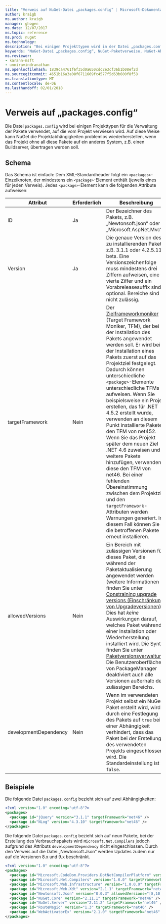 ```yaml
---
title: "Verweis auf NuGet-Datei „packages.config“ | Microsoft-Dokumentation"
author: kraigb
ms.author: kraigb
manager: ghogen
ms.date: 12/07/2017
ms.topic: reference
ms.prod: nuget
ms.technology: 
description: "Bei einigen Projekttypen wird in der Datei „packages.config“ die Liste der im Projekt verwendeten Pakete verwaltet."
keywords: "NuGet-Datei „packages.config“, NuGet-Paketverweise, NuGet-Abhängigkeiten"
ms.reviewer:
- karann-msft
- unniravindranathan
ms.openlocfilehash: 1839ca4761f6f35d0a650cdc2e3cf36b1b08ef2d
ms.sourcegitcommit: 4651b16a3a08f6711669fc4577f5d63b600f8f58
ms.translationtype: MT
ms.contentlocale: de-DE
ms.lasthandoff: 02/01/2018
---
```

# <a name="packagesconfig-reference"></a>Verweis auf „packages.config“

Die Datei `packages.config` wird bei einigen Projekttypen für die Verwaltung der Pakete verwendet, auf die vom Projekt verwiesen wird. Auf diese Weise kann NuGet die Projektabhängigkeiten problemlos wiederherstellen, wenn das Projekt ohne all diese Pakete auf ein anderes System, z.B. einen Buildserver, übertragen werden soll.

## <a name="schema"></a>Schema

Das Schema ist einfach: Dem XML-Standardheader folgt ein `<packages>`-Einzelknoten, der mindestens ein `<package>`-Element enthält (jeweils eines für jeden Verweis). Jedes `<package>`-Element kann die folgenden Attribute aufweisen:

| Attribut | Erforderlich | Beschreibung |
| --- | --- | --- |
| ID | Ja | Der Bezeichner des Pakets, z.B. „Newtonsoft.json“ oder „Microsoft.AspNet.Mvc“. | 
| Version | Ja | Die genaue Version des zu installierenden Pakets, z.B. 3.1.1 oder 4.2.5.11-beta. Eine Versionszeichenfolge muss mindestens drei Ziffern aufweisen, eine vierte Ziffer und ein Vorabreleasesuffix sind optional. Bereiche sind nicht zulässig. | 
| targetFramework | Nein | Der [Zielframeworkmoniker](target-frameworks.md) (Target Framework Moniker, TFM), der bei der Installation des Pakets angewendet werden soll. Er wird bei der Installation eines Pakets zuerst auf das Projektziel festgelegt. Dadurch können unterschiedliche `<package>`-Elemente unterschiedliche TFMs aufweisen. Wenn Sie beispielsweise ein Projekt erstellen, das für .NET 4.5.2 erstellt wurde, verwenden an diesem Punkt installierte Pakete den TFM von net452. Wenn Sie das Projekt später dem neuen Ziel .NET 4.6 zuweisen und weitere Pakete hinzufügen, verwenden diese den TFM von net46. Bei einer fehlenden Übereinstimmung zwischen dem Projektziel und den `targetFramework`-Attributen werden Warnungen generiert. In diesem Fall können Sie die betroffenen Pakete erneut installieren. | 
| allowedVersions | Nein | Ein Bereich mit zulässigen Versionen für dieses Paket, die während der Paketaktualisierung angewendet werden (weitere Informationen finden Sie unter [Constraining upgrade versions (Einschränkung von Upgradeversionen)](../consume-packages/reinstalling-and-updating-packages.md#constraining-upgrade-versions)). Dies hat *keine* Auswirkungen darauf, welches Paket während einer Installation oder Wiederherstellung installiert wird. Die Syntax finden Sie unter [Paketversionsverwaltung](../reference/package-versioning.md#version-ranges-and-wildcards). Die Benutzeroberfläche von PackageManager deaktiviert auch alle Versionen außerhalb des zulässigen Bereichs. | 
| developmentDependency | Nein | Wenn im verwendeten Projekt selbst ein NuGet-Paket erstellt wird, wird durch eine Festlegung des Pakets auf `true` bei einer Abhängigkeit verhindert, dass das Paket bei der Erstellung des verwendeten Projekts eingeschlossen wird. Die Standardeinstellung ist `false`. | 

## <a name="examples"></a>Beispiele

Die folgende Datei `packages.config` bezieht sich auf zwei Abhängigkeiten:

```xml
<?xml version="1.0" encoding="utf-8"?>
<packages>
  <package id="jQuery" version="3.1.1" targetFramework="net46" />
  <package id="NLog" version="4.3.10" targetFramework="net46" />
</packages>
```

Die folgende Datei `packages.config` bezieht sich auf neun Pakete, bei der Erstellung des Verbrauchspakets wird `Microsoft.Net.Compilers` jedoch aufgrund des Attributs `developmentDependency` nicht eingeschlossen. Durch den Verweis auf die Datei „Newtonsoft.Json“ werden Updates zudem nur auf die Versionen 8.x und 9.x beschränkt.

```xml
<?xml version="1.0" encoding="utf-8"?>
<packages>
  <package id="Microsoft.CodeDom.Providers.DotNetCompilerPlatform" version="1.0.0" targetFramework="net46" />
  <package id="Microsoft.Net.Compilers" version="1.0.0" targetFramework="net46" developmentDependency="true" />
  <package id="Microsoft.Web.Infrastructure" version="1.0.0.0" targetFramework="net46" />
  <package id="Microsoft.Web.Xdt" version="2.1.1" targetFramework="net46" />
  <package id="Newtonsoft.Json" version="8.0.3" allowedVersions="[8,10)" targetFramework="net46" />
  <package id="NuGet.Core" version="2.11.1" targetFramework="net46" />
  <package id="NuGet.Server" version="2.11.2" targetFramework="net46" />
  <package id="RouteMagic" version="1.3" targetFramework="net46" />
  <package id="WebActivatorEx" version="2.1.0" targetFramework="net46" />
</packages>
```

